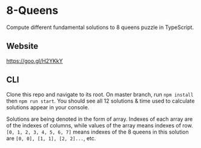 # 8-Queens
Compute different fundamental solutions to 8 queens puzzle in TypeScript.

## Website
https://goo.gl/H2YKkY

## CLI
Clone this repo and navigate to its root. On master branch, run `npm install` then `npm run start`. You should see all 12 solutions & time used to calculate solutions appear in your console.

Solutions are being denoted in the form of array. Indexes of each array are of the indexes of columns, while values of the array means indexes of row. `[0, 1, 2, 3, 4, 5, 6, 7]` means indexes of the 8 queens in this solution are
`[0, 0], [1, 1], [2, 2]...`, etc.

